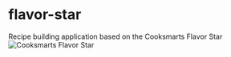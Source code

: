 # flavor-star
Recipe building application based on the Cooksmarts Flavor Star ![Cooksmarts Flavor Star](https://i.kinja-img.com/gawker-media/image/upload/s--i_ce7VF2--/c_fill,f_auto,fl_progressive,g_center,h_675,q_80,w_1200/lsefx9bwhqmsisdnbnoj.jpg "Flavor Star")
